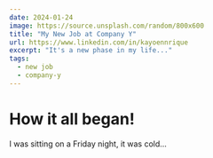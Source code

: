 ```yaml
---
date: 2024-01-24
image: https://source.unsplash.com/random/800x600
title: "My New Job at Company Y"
url: https://www.linkedin.com/in/kayoennrique
excerpt: "It's a new phase in my life..."
tags: 
  - new job
  - company-y
---
```


# How it all began!

I was sitting on a Friday night, it was cold...

